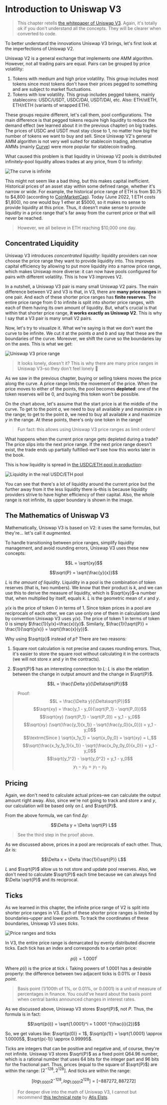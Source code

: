 # Introduction to Uniswap V3

> This chapter retells [the whitepaper of Uniswap V3](https://uniswap.org/whitepaper-v3.pdf). Again, it's totally ok if you don't understand all the concepts. They will be clearer when converted to code.

To better understand the innovations Uniswap V3 brings, let's first look at the imperfections of Uniswap V2.

Uniswap V2 is a general exchange that implements one AMM algorithm. However, not all trading pairs are equal.  Pairs can be grouped by price volatility:

1. Tokens with medium and high price volatility. This group includes most tokens since most tokens don't have their prices pegged to something and are subject to market fluctuations.
1. Tokens with low volatility. This group includes pegged tokens, mainly stablecoins: USDC/USDT, USDC/DAI, USDT/DAI, etc.  Also: ETH/stETH, ETH/rETH (variants of wrapped ETH).

These groups require different, let's call them, pool configurations. The main difference is that pegged tokens require high liquidity to reduce the demand effect (we learned about it in the previous chapter) on big trades. The prices of USDC and USDT must stay close to 1, no matter how big the number of tokens we want to buy and sell. Since Uniswap V2's general AMM algorithm is not very well suited for stablecoin trading, alternative AMMs (mainly [Curve](https://curve.fi)) were more popular for stablecoin trading.

What caused this problem is that liquidity in Uniswap V2 pools is distributed infinitely–pool liquidity allows trades at any price, from 0 to infinity:

![The curve is infinite](images/curve_infinite.png)

This might not seem like a bad thing, but this makes capital inefficient. Historical prices of an asset stay within some defined range, whether it's narrow or wide. For example, the historical price range of ETH is from $0.75  to  $4,800 (according to [CoinMarketCap](https://coinmarketcap.com/currencies/ethereum/)). Today (June 2022, 1 ETH costs \$1,800), no one would buy 1 ether at \$5000, so it makes no sense to provide liquidity at this price. Thus, it doesn't make sense to provide liquidity in a price range that's far away from the current price or that will never be reached.

> However, we all believe in ETH reaching \$10,000 one day.

## Concentrated Liquidity

Uniswap V3 introduces *concentrated liquidity*: liquidity providers can now choose the price range they want to provide liquidity into. This improves capital efficiency by allowing to put more liquidity into a narrow price range, which makes Uniswap more diverse: it can now have pools configured for pairs with different volatility. This is how V3 improves V2.

In a nutshell, a Uniswap V3 pair is many small Uniswap V2 pairs. The main difference between V2 and V3 is that, in V3, there are **many price ranges** in one pair. And each of these shorter price ranges has **finite reserves**. The entire price range from 0 to infinite is split into shorter price ranges, with each of them having its own amount of liquidity. But, what's crucial is that within that shorter price range, **it works exactly as Uniswap V2**. This is why I say that a V3 pair is many small V2 pairs.

Now, let's try to visualize it. What we're saying is that we don't want the curve to be infinite. We cut it at the points $a$ and $b$ and say that these are the boundaries of the curve. Moreover, we shift the curve so the boundaries lay on the axes. This is what we get:

![Uniswap V3 price range](images/curve_finite.png)

> It looks lonely, doesn't it? This is why there are many price ranges in Uniswap V3–so they don't feel lonely 🙂

As we saw in the previous chapter, buying or selling tokens moves the price along the curve. A price range limits the movement of the price. When the price moves to either of the points, the pool becomes **depleted**: one of the token reserves will be 0, and buying this token won't be possible.

On the chart above, let's assume that the start price is at the middle of the curve. To get to the point $a$, we need to buy all available $y$ and maximize $x$ in the range; to get to the point $b$, we need to buy all available $x$ and maximize $y$ in the range. At these points, there's only one token in the range!

> Fun fact: this allows using Uniswap V3 price ranges as limit orders!

What happens when the current price range gets depleted during a trade? The price slips into the next price range. If the next price range doesn't exist, the trade ends up partially fulfilled-we'll see how this works later in the book.

This is how liquidity is spread in [the USDC/ETH pool in production](https://info.uniswap.org/#/pools/0x8ad599c3a0ff1de082011efddc58f1908eb6e6d8):

![Liquidity in the real USDC/ETH pool](images/usdceth_liquidity.png)

You can see that there's a lot of liquidity around the current price but the further away from it the less liquidity there is–this is because liquidity providers strive to have higher efficiency of their capital. Also, the whole range is not infinite, its upper boundary is shown in the image.

## The Mathematics of Uniswap V3

Mathematically, Uniswap V3 is based on V2: it uses the same formulas, but they're... let's call it *augmented*.

To handle transitioning between price ranges, simplify liquidity management, and avoid rounding errors, Uniswap V3 uses these new concepts:

$$L = \sqrt{xy}$$

$$\sqrt{P} = \sqrt{\frac{y}{x}}$$

$L$ is *the amount of liquidity*. Liquidity in a pool is the combination of token reserves (that is, two numbers). We know that their product is $k$, and we can use this to derive the measure of liquidity, which is $\sqrt{xy}$–a number that, when multiplied by itself, equals $k$. $L$ is the geometric mean of $x$ and $y$.

$y/x$ is the price of token 0 in terms of 1. Since token prices in a pool are reciprocals of each other, we can use only one of them in calculations (and by convention Uniswap V3 uses $y/x$). The price of token 1 in terms of token 0 is simply $\frac{1}{y/x}=\frac{x}{y}$. Similarly, $\frac{1}{\sqrt{P}} = \frac{1}{\sqrt{y/x}} = \sqrt{\frac{x}{y}}$.

Why using $\sqrt{p}$ instead of $p$? There are two reasons:

1. Square root calculation is not precise and causes rounding errors. Thus, it's easier to store the square root without calculating it in the contracts (we will not store $x$ and $y$ in the contracts).
1. $\sqrt{P}$ has an interesting connection to $L$: $L$ is also the relation between the change in output amount and the change in $\sqrt{P}$.

    $$L = \frac{\Delta y}{\Delta\sqrt{P}}$$

> Proof:
$$L = \frac{\Delta y}{\Delta\sqrt{P}}$$
$$\sqrt{xy} = \frac{y_1 - y_0}{\sqrt{P_1} - \sqrt{P_0}}$$
$$\sqrt{xy} (\sqrt{P_1} - \sqrt{P_0}) = y_1 - y_0$$
$$\sqrt{xy} (\sqrt{\frac{y_1}{x_1}} - \sqrt{\frac{y_0}{x_0}}) = y_1 - y_0$$
$$\textrm{Since } \sqrt{x_1y_1} = \sqrt{x_0y_0} = \sqrt{xy} = L,$$
$$\sqrt{\frac{x_1y_1y_1}{x_1}} - \sqrt{\frac{x_0y_0y_0}{x_0}} = y_1 - y_0$$
$$\sqrt{y_1^2} - \sqrt{y_0^2} = y_1 - y_0$$
$$y_1 - y_0 = y_1 - y_0$$

## Pricing

Again, we don't need to calculate actual prices–we can calculate the output amount right away. Also, since we're not going to track and store $x$ and $y$, our calculation will be based only on $L$ and $\sqrt{P}$.

From the above formula, we can find $\Delta y$:

$$\Delta y = \Delta \sqrt{P} L$$

> See the third step in the proof above.

As we discussed above, prices in a pool are reciprocals of each other. Thus, $\Delta x$ is:

$$\Delta x = \Delta \frac{1}{\sqrt{P}} L$$

$L$ and $\sqrt{P}$ allow us to not store and update pool reserves. Also, we don't need to calculate $\sqrt{P}$ each time because we can always find $\Delta \sqrt{P}$ and its reciprocal.

## Ticks

As we learned in this chapter, the infinite price range of V2 is split into shorter price ranges in V3. Each of these shorter price ranges is limited by boundaries–upper and lower points. To track the coordinates of these boundaries, Uniswap V3 uses *ticks*.

![Price ranges and ticks](images/ticks_and_ranges.png)

In V3, the entire price range is demarcated by evenly distributed discrete ticks. Each tick has an index and corresponds to a certain price:

$$p(i) = 1.0001^i$$

Where $p(i)$ is the price at tick $i$. Taking powers of 1.0001 has a desirable property: the difference between two adjacent ticks is 0.01% or *1 basis point*.

> Basis point (1/100th of 1%, or 0.01%, or 0.0001) is a unit of measure of percentages in finance. You could've heard about the basis point when central banks announced changes in interest rates.

As we discussed above, Uniswap V3 stores $\sqrt{P}$, not $P$. Thus, the formula is in fact:

$$\sqrt{p(i)} = \sqrt{1.0001}^i = 1.0001 ^{\frac{i}{2}}$$

So, we get values like: $\sqrt{p(0)} = 1$, $\sqrt{p(1)} = \sqrt{1.0001} \approx 1.00005$, $\sqrt{p(-1)} \approx 0.99995$.

Ticks are integers that can be positive and negative and, of course, they're not infinite. Uniswap V3 stores $\sqrt{P}$ as a fixed point Q64.96 number, which is a rational number that uses 64 bits for the integer part and 96 bits for the fractional part. Thus, prices (equal to the square of $\sqrt{P}$) are within the range: $[2^{-128}, 2^{128}]$. And ticks are within the range:

$$[log_{1.0001}2^{-128}, log_{1.0001}{2^{128}}] = [-887272, 887272]$$

> For deeper dive into the math of Uniswap V3, I cannot but recommend [this technical note](https://atiselsts.github.io/pdfs/uniswap-v3-liquidity-math.pdf) by [Atis Elsts](https://twitter.com/atiselsts).
